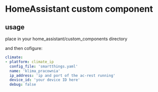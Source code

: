 # HomeAssistant custom component

## usage
place in your home_assistant/custom_components directory

and then cofigure:
```yaml
climate: 
- platform: climate_ip
  config_file: 'smartthings.yaml'
  name: 'klima_pracownia'
  ip_address: 'ip and port of the ac-rest running'
  device_id: 'your device ID here'
  debug: false
```
